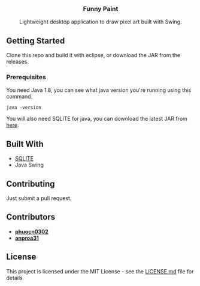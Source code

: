 <br />
<p align="center">


  <h3 align="center">Funny Paint</h3>

  <p align="center">
    Lightweight desktop application to draw pixel art built with Swing.
    <br />
  </p>
</p>




## Getting Started

Clone this repo and build it with eclipse, or download the JAR from the releases.

### Prerequisites

You need Java 1.8, you can see what java version you're running using this command.

```
java -version
```

You will also need SQLITE for java, you can download the latest JAR from [here](https://bitbucket.org/xerial/sqlite-jdbc/downloads/).


## Built With

* [SQLITE](https://www.sqlitetutorial.net/sqlite-java/sqlite-jdbc-driver/)
* Java Swing

## Contributing

Just submit a pull request.

## Contributors

* **[phuocn0302](https://github.com/yxor)** 
* **[anproa31](https://github.com/maminetaieb)**



## License

This project is licensed under the MIT License - see the [LICENSE.md](LICENSE.md) file for details

[product-screenshot]: .github/social.png

